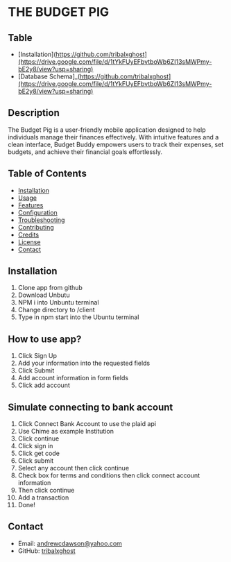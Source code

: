 # THE BUDGET PIG
## Table
- [Installation](https://github.com/tribalxghost](https://drive.google.com/file/d/1tYkFUyEFbvtboWb6ZI13sMWPmy-bE2y8/view?usp=sharing)
- [Database Schema]_(https://github.com/tribalxghost](https://drive.google.com/file/d/1tYkFUyEFbvtboWb6ZI13sMWPmy-bE2y8/view?usp=sharing)



## Description
The Budget Pig is a user-friendly mobile application designed to help individuals manage their finances effectively. With intuitive features and a clean interface, Budget Buddy empowers users to track their expenses, set budgets, and achieve their financial goals effortlessly.

## Table of Contents
- [Installation](#installation)
- [Usage](#usage)
- [Features](#features)
- [Configuration](#configuration)
- [Troubleshooting](#troubleshooting)
- [Contributing](#contributing)
- [Credits](#credits)
- [License](#license)
- [Contact](#contact)

## Installation
1. Clone app from github
2. Download Unbutu
3. NPM i into Unbuntu terminal
4. Change directory to /client
5. Type in npm start into the Ubuntu terminal

## How to use app?

1. Click Sign Up
2. Add your information into the requested fields
3. Click Submit
4. Add account information in form fields
5. Click add account


## Simulate connecting to bank account


1. Click Connect Bank Account to use the plaid api
2. Use Chime as example Institution
3. Click continue
4.  Click sign in
5. Click get code
6. Click submit
7. Select any account then click continue
8. Check box for terms and conditions then click connect account information
9. Then click continue
10. Add a transaction
11. Done!



## Contact
- Email: andrewcdawson@yahoo.com
- GitHub: [tribalxghost]([link-to-github](https://github.com/tribalxghost))
